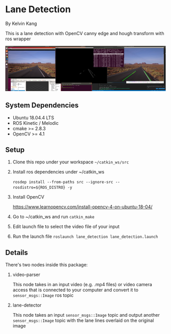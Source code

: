 # Lane Detection
By Kelvin Kang

This is a lane detection with OpenCV canny edge and hough transform with ros wrapper

![](data/screenshot.png)

## System Dependencies
* Ubuntu 18.04.4 LTS
* ROS Kinetic / Melodic
* cmake >= 2.8.3
* OpenCV >= 4.1

## Setup
1. Clone this repo under your workspace `~/catkin_ws/src`

2. Install ros dependencies under ~/catkin_ws 

   `rosdep install --from-paths src --ignore-src --rosdistro=${ROS_DISTRO} -y`

3. Install OpenCV

   https://www.learnopencv.com/install-opencv-4-on-ubuntu-18-04/

4. Go to ~/catkin_ws and run `catkin_make`

5. Edit launch file to select the video file of your input

6. Run the launch file `roslaunch lane_detection lane_detection.launch`

## Details

There's two nodes inside this package:

1. video-parser

   This node takes in an input video (e.g. .mp4 files) or video camera access that is connected to your computer and convert it to `sensor_msgs::Image` ros topic

2. lane-detector

   This node takes an input `sensor_msgs::Image` topic and output another `sensor_msgs::Image` topic with the lane lines overlaid on the original image
